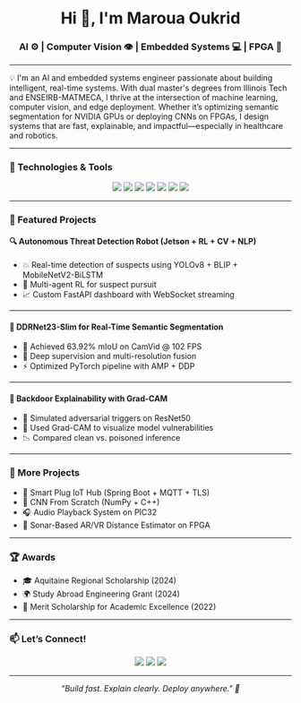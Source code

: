 <h1 align="center">Hi 👋, I'm Maroua Oukrid</h1>
<h3 align="center">AI ⚙️ | Computer Vision 👁️ | Embedded Systems 💻 | FPGA 🔧</h3>


---

💡 I'm an AI and embedded systems engineer passionate about building intelligent, real-time systems. With dual master's degrees from Illinois Tech and ENSEIRB-MATMECA, I thrive at the intersection of machine learning, computer vision, and edge deployment. Whether it’s optimizing semantic segmentation for NVIDIA GPUs or deploying CNNs on FPGAs, I design systems that are fast, explainable, and impactful—especially in healthcare and robotics.

---

### 🔧 Technologies & Tools

<p align="center">
  <img src="https://img.shields.io/badge/Python-3776AB?style=for-the-badge&logo=python&logoColor=white"/>
  <img src="https://img.shields.io/badge/PyTorch-EE4C2C?style=for-the-badge&logo=pytorch&logoColor=white"/>
  <img src="https://img.shields.io/badge/TensorFlow-FF6F00?style=for-the-badge&logo=tensorflow&logoColor=white"/>
  <img src="https://img.shields.io/badge/FPGA-CrossLinkNX-blue?style=for-the-badge"/>
  <img src="https://img.shields.io/badge/NVIDIA-Jetson-green?style=for-the-badge&logo=nvidia"/>
  <img src="https://img.shields.io/badge/Docker-2496ED?style=for-the-badge&logo=docker&logoColor=white"/>
  <img src="https://img.shields.io/badge/FastAPI-005571?style=for-the-badge&logo=fastapi"/>
</p>

---

### 🚀 Featured Projects

#### 🔍 Autonomous Threat Detection Robot (Jetson + RL + CV + NLP)

- 💥 Real-time detection of suspects using YOLOv8 + BLIP + MobileNetV2-BiLSTM  
- 🤖 Multi-agent RL for suspect pursuit  
- 📈 Custom FastAPI dashboard with WebSocket streaming  

---

#### 🎯 DDRNet23-Slim for Real-Time Semantic Segmentation

- 🧠 Achieved 63.92% mIoU on CamVid @ 102 FPS  
- 🔁 Deep supervision and multi-resolution fusion  
- ⚡ Optimized PyTorch pipeline with AMP + DDP  


---

#### 🔐 Backdoor Explainability with Grad-CAM

- 🧪 Simulated adversarial triggers on ResNet50  
- 🔬 Used Grad-CAM to visualize model vulnerabilities  
- 📉 Compared clean vs. poisoned inference  


---

### 🧰 More Projects
- 📡 Smart Plug IoT Hub (Spring Boot + MQTT + TLS)
- 🧮 CNN From Scratch (NumPy + C++)
- 🎧 Audio Playback System on PIC32
- 🧊 Sonar-Based AR/VR Distance Estimator on FPGA

---

### 🏆 Awards
- 🎓 Aquitaine Regional Scholarship (2024)
- 🌍 Study Abroad Engineering Grant (2024)
- 🥇 Merit Scholarship for Academic Excellence (2022)

---

### 📫 Let’s Connect!

<p align="center">
  <a href="mailto:marouaoukrid56@gmail.com"><img src="https://img.shields.io/badge/Email-marouaoukrid56@gmail.com-D14836?style=flat&logo=gmail&logoColor=white"/></a>
  <a href="https://linkedin.com/in/Maroua-Oukrid"><img src="https://img.shields.io/badge/LinkedIn-Maroua_Oukrid-blue?style=flat&logo=linkedin"/></a>
  <a href="https://github.com/MarouaOukrid"><img src="https://img.shields.io/badge/GitHub-Maroua_Oukrid-181717?style=flat&logo=github"/></a>
</p>

---

<p align="center"><i>"Build fast. Explain clearly. Deploy anywhere." 🚀</i></p>
